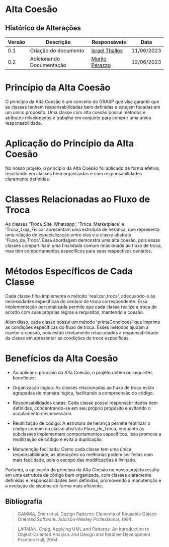 # Alta Coesão

## Histórico de Alterações

| Versão | Descrição                           | Responsáveis                                 | Data       |
| ------ | ----------------------------------- | -------------------------------------------- | ---------- |
| 0.1    | Criação do documento | [Israel Thalles](https://github.com/israelthalles) | 11/06/2023 |
| 0.2    | Adicionando Documentação | [Murilo Perazzo](https://github.com/murilopbs) | 12/06/2023 |

# Princípio da Alta Coesão
O princípio da Alta Coesão é um conceito do GRASP que visa garantir que as classes tenham responsabilidades bem definidas e estejam focadas em um único propósito. Uma classe com alta coesão possui métodos e atributos relacionados e trabalha em conjunto para cumprir uma única responsabilidade.

# Aplicação do Princípio da Alta Coesão
No nosso projeto, o princípio da Alta Coesão foi aplicado de forma efetiva, resultando em classes bem organizadas e com responsabilidades claramente definidas.

# Classes Relacionadas ao Fluxo de Troca
As classes 'Troca_Site_Whatsapp', 'Troca_Marketplace' e 'Troca_Loja_Fisica' apresentam uma estrutura de herança, que representa uma relação de especialização entre elas e a classe abstrata 'Fluxo_de_Troca'. Essa abordagem demonstra uma alta coesão, pois essas classes compartilham uma finalidade comum relacionada ao fluxo de troca, mas têm comportamentos específicos para seus respectivos cenários.

# Métodos Específicos de Cada Classe
Cada classe filha implementa o método 'realizar_troca', adequando-o às necessidades específicas do cenário de troca correspondente. Essa implementação personalizada permite que cada classe realize a troca de acordo com suas próprias regras e requisitos, mantendo a coesão.

Além disso, cada classe possui um método 'printaCondicoes' que imprime as condições específicas do fluxo de troca. Esses métodos ajudam a manter a coesão, pois estão diretamente relacionados à responsabilidade da classe em apresentar as condições de troca específicas.

# Benefícios da Alta Coesão
- Ao aplicar o princípio da Alta Coesão, o projeto obtém os seguintes benefícios:

- Organização lógica: As classes relacionadas ao fluxo de troca estão agrupadas de maneira lógica, facilitando a compreensão do código.

- Responsabilidades claras: Cada classe possui responsabilidades bem definidas, concentrando-se em seu próprio propósito e evitando o acoplamento desnecessário.

- Reutilização de código: A estrutura de herança permite reutilizar o código comum na classe abstrata Fluxo_de_Troca, enquanto as subclasses implementam comportamentos específicos. Isso promove a reutilização de código e evita a duplicação.

- Manutenção facilitada: Como cada classe tem uma única responsabilidade, as alterações ou melhorias podem ser feitas com mais facilidade, pois o escopo das modificações é limitado.

Portanto, a aplicação do princípio da Alta Coesão no nosso projeto resulta em uma estrutura de código bem organizada, com classes claramente definidas e responsabilidades bem definidas, promovendo a manutenção e a evolução do sistema de forma mais eficiente.

## Bibliografia
> GAMMA, Erich et al. Design Patterns: Elements of Reusable Object-Oriented Software. Addison-Wesley Professional, 1994.

> LARMAN, Craig. Applying UML and Patterns: An Introduction to Object-Oriented Analysis and Design and Iterative Development. Prentice Hall, 2004.
